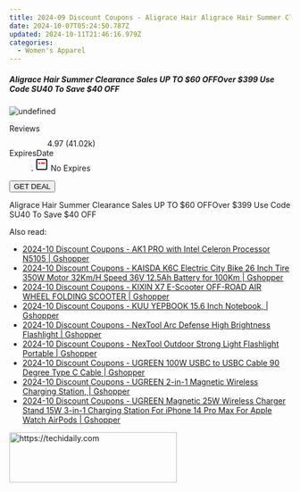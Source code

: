 ```yaml
---
title: 2024-09 Discount Coupons - Aligrace Hair Aligrace Hair Summer Clearance Sales UP TO $60 OFFOver $399 Use Code SU40 To Save $40 OFF
date: 2024-10-07T05:24:50.787Z
updated: 2024-10-11T21:46:16.979Z
categories:
  - Women's Apparel
---
```


<div class="max-w-4xl mx-auto grid grid-cols-1 lg:max-w-5xl lg:gap-x-20 lg:grid-cols-2">
  <div class="relative p-3 col-start-1 row-start-1 flex flex-col-reverse rounded-lg bg-gradient-to-t from-black/75 via-black/0 sm:bg-none sm:row-start-2 sm:p-0 lg:row-start-1">
    <h5 class="mt-1 text-lg font-semibold text-white sm:text-slate-900 md:text-2xl dark:sm:text-white">Aligrace Hair Summer Clearance Sales UP TO $60 OFFOver $399 Use Code SU40 To Save $40 OFF</h5>
  </div>
  
  <div class="col-start-1 col-end-3 row-start-1 grid gap-4 sm:mb-6 sm:grid-cols-4 lg:col-start-2 lg:row-span-6 lg:row-end-6 lg:mb-0 lg:gap-6">
      <img src="https://cdn3.impact.com//display-logo-via-campaign/19272.gif" onClick="javascript:window.open(decodeURIComponent('https%3A%2F%2Faligracehair.sjv.io%2Fc%2F5597632%2F1802231%2F19272'), '_blank');void(0);" alt="undefined" class="h-60 w-full rounded-lg object-cover sm:col-span-2 sm:h-52 lg:col-span-full" loading="lazy" />
    
  </div>
  <dl class="row-start-2 mt-4 flex items-center text-xs font-medium sm:row-start-3 sm:mt-1 md:mt-2.5 lg:row-start-2">
    <dt class="sr-only">Reviews</dt>
    <dd class="flex items-center text-indigo-600 dark:text-indigo-400">
      <svg width="24" height="24" fill="none" aria-hidden="true" class="mr-1 stroke-current dark:stroke-indigo-500">
        <path d="m12 5 2 5h5l-4 4 2.103 5L12 16l-5.103 3L9 14l-4-4h5l2-5Z" stroke-width="2" stroke-linecap="round" stroke-linejoin="round" />
      </svg>
      <span>4.97 <span class="font-normal text-slate-400">(41.02k)</span></span>
    </dd>
    <dt class="sr-only">ExpiresDate</dt>
    <dd class="flex items-center">
      <svg width="2" height="2" aria-hidden="true" fill="currentColor" class="mx-3 text-slate-300">
        <circle cx="1" cy="1" r="1" />
      </svg>
      <svg width="24" height="24" viewBox="0 0 24 24" fill="none" stroke="currentColor" stroke-width="2">
        <rect x="3" y="3" width="18" height="18" rx="2" fill="#fff" />
        <path d="M6 10L18 10" stroke="red" stroke-width="2" fill="none" />
        <path d="M10 6L10 18" stroke="#fff" stroke-width="2" fill="none" />
      </svg>
      No Expires    </dd>
  </dl>
  <div class="col-start-1 row-start-3 mt-4 self-center sm:col-start-2 sm:row-span-2 sm:row-start-2 sm:mt-0 lg:col-start-1 lg:row-start-3 lg:row-end-4 lg:mt-6">
    <button type="button" onClick="javascript:window.open(decodeURIComponent('https%3A%2F%2Faligracehair.sjv.io%2Fc%2F5597632%2F1802231%2F19272'), '_blank');void(0);" class="rounded-lg bg-red-600 px-3 py-2 text-sm font-medium leading-6 text-white">GET DEAL</button>
  </div>
  <p class="col-start-1 mt-4 text-sm leading-6 sm:col-span-2 lg:col-span-1 lg:row-start-4 lg:mt-6 dark:text-slate-400">
    Aligrace Hair Summer Clearance Sales UP TO $60 OFFOver $399 Use Code SU40 To Save $40 OFF  </p>
</div>

<ins class="adsbygoogle"
      style="display:block"
      data-ad-client="ca-pub-7571918770474297"
      data-ad-slot="8358498916"
      data-ad-format="auto"
      data-full-width-responsive="true"></ins>
    

<span class="atpl-alsoreadstyle">Also read:</span>
<div><ul>
<li><a href="https://coupons.techidaily.com/coupon-1118462-share-97331-sale/"><u>2024-10 Discount Coupons - AK1 PRO with Intel Celeron Processor N5105 | Gshopper</u></a></li>
<li><a href="https://coupons.techidaily.com/coupon-1118461-share-97331-sale/"><u>2024-10 Discount Coupons - KAISDA K6C Electric City Bike 26 Inch Tire 350W Motor 32Km/H Speed 36V 12.5Ah Battery for 100Km | Gshopper</u></a></li>
<li><a href="https://coupons.techidaily.com/coupon-1118456-share-97331-sale/"><u>2024-10 Discount Coupons - KIXIN X7 E-Scooter OFF-ROAD AIR WHEEL FOLDING SCOOTER | Gshopper</u></a></li>
<li><a href="https://coupons.techidaily.com/coupon-1118457-share-97331-sale/"><u>2024-10 Discount Coupons - KUU YEPBOOK 15.6 Inch Notebook, | Gshopper</u></a></li>
<li><a href="https://coupons.techidaily.com/coupon-1118460-share-97331-sale/"><u>2024-10 Discount Coupons - NexTool Arc Defense High Brightness Flashlight | Gshopper</u></a></li>
<li><a href="https://coupons.techidaily.com/coupon-1118458-share-97331-sale/"><u>2024-10 Discount Coupons - NexTool Outdoor Strong Light Flashlight Portable | Gshopper</u></a></li>
<li><a href="https://coupons.techidaily.com/coupon-1118454-share-97331-sale/"><u>2024-10 Discount Coupons - UGREEN 100W USBC to USBC Cable 90 Degree Type C Cable | Gshopper</u></a></li>
<li><a href="https://coupons.techidaily.com/coupon-1118459-share-97331-sale/"><u>2024-10 Discount Coupons - UGREEN 2-in-1 Magnetic Wireless Charging Station, | Gshopper</u></a></li>
<li><a href="https://coupons.techidaily.com/coupon-1118455-share-97331-sale/"><u>2024-10 Discount Coupons - UGREEN Magnetic 25W Wireless Charger Stand 15W 3-in-1 Charging Station For iPhone 14 Pro Max For Apple Watch AirPods | Gshopper</u></a></li>
</ul></div>

<!-- affiliate ads begin -->
<a href="https://aligracehair.sjv.io/c/5597632/2080342/19272" target="_top" id="2080342">
  <img src="//a.impactradius-go.com/display-ad/19272-2080342" border="0" alt="https://techidaily.com" width="300" height="90"/>
</a>
<img height="0" width="0" src="https://aligracehair.sjv.io/i/5597632/2080342/19272" style="position:absolute;visibility:hidden;" border="0" />
<!-- affiliate ads end -->

